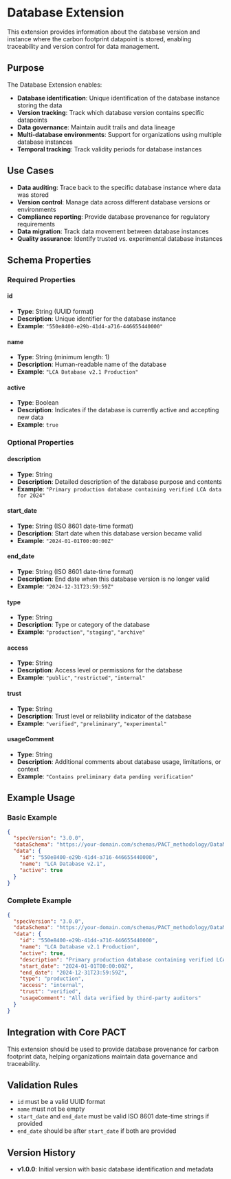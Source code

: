 # Database Extension

This extension provides information about the database version and instance where the carbon footprint datapoint is stored, enabling traceability and version control for data management.

## Purpose

The Database Extension enables:
- **Database identification**: Unique identification of the database instance storing the data
- **Version tracking**: Track which database version contains specific datapoints
- **Data governance**: Maintain audit trails and data lineage
- **Multi-database environments**: Support for organizations using multiple database instances
- **Temporal tracking**: Track validity periods for database instances

## Use Cases

- **Data auditing**: Trace back to the specific database instance where data was stored
- **Version control**: Manage data across different database versions or environments
- **Compliance reporting**: Provide database provenance for regulatory requirements
- **Data migration**: Track data movement between database instances
- **Quality assurance**: Identify trusted vs. experimental database instances

## Schema Properties

### Required Properties

#### id
- **Type**: String (UUID format)
- **Description**: Unique identifier for the database instance
- **Example**: `"550e8400-e29b-41d4-a716-446655440000"`

#### name
- **Type**: String (minimum length: 1)
- **Description**: Human-readable name of the database
- **Example**: `"LCA Database v2.1 Production"`

#### active
- **Type**: Boolean
- **Description**: Indicates if the database is currently active and accepting new data
- **Example**: `true`

### Optional Properties

#### description
- **Type**: String
- **Description**: Detailed description of the database purpose and contents
- **Example**: `"Primary production database containing verified LCA data for 2024"`

#### start_date
- **Type**: String (ISO 8601 date-time format)
- **Description**: Start date when this database version became valid
- **Example**: `"2024-01-01T00:00:00Z"`

#### end_date
- **Type**: String (ISO 8601 date-time format)
- **Description**: End date when this database version is no longer valid
- **Example**: `"2024-12-31T23:59:59Z"`

#### type
- **Type**: String
- **Description**: Type or category of the database
- **Example**: `"production"`, `"staging"`, `"archive"`

#### access
- **Type**: String
- **Description**: Access level or permissions for the database
- **Example**: `"public"`, `"restricted"`, `"internal"`

#### trust
- **Type**: String
- **Description**: Trust level or reliability indicator of the database
- **Example**: `"verified"`, `"preliminary"`, `"experimental"`

#### usageComment
- **Type**: String
- **Description**: Additional comments about database usage, limitations, or context
- **Example**: `"Contains preliminary data pending verification"`

## Example Usage

### Basic Example
```json
{
  "specVersion": "3.0.0",
  "dataSchema": "https://your-domain.com/schemas/PACT_methodology/DataModelExtension/database/schema.json",
  "data": {
    "id": "550e8400-e29b-41d4-a716-446655440000",
    "name": "LCA Database v2.1",
    "active": true
  }
}
```

### Complete Example
```json
{
  "specVersion": "3.0.0",
  "dataSchema": "https://your-domain.com/schemas/PACT_methodology/DataModelExtension/database/schema.json",
  "data": {
    "id": "550e8400-e29b-41d4-a716-446655440000",
    "name": "LCA Database v2.1 Production",
    "active": true,
    "description": "Primary production database containing verified LCA data for 2024",
    "start_date": "2024-01-01T00:00:00Z",
    "end_date": "2024-12-31T23:59:59Z",
    "type": "production",
    "access": "internal",
    "trust": "verified",
    "usageComment": "All data verified by third-party auditors"
  }
}
```

## Integration with Core PACT

This extension should be used to provide database provenance for carbon footprint data, helping organizations maintain data governance and traceability.

## Validation Rules

- `id` must be a valid UUID format
- `name` must not be empty
- `start_date` and `end_date` must be valid ISO 8601 date-time strings if provided
- `end_date` should be after `start_date` if both are provided

## Version History

- **v1.0.0**: Initial version with basic database identification and metadata
